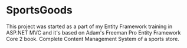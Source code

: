 # SportsGoods

This project was started as a part of my Entity Framework training in ASP.NET MVC and it's based on Adam's Freeman Pro Entity Framework Core 2 book. Complete
Content Management System of a sports store.
